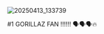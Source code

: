 ![20250413_133739](https://github.com/user-attachments/assets/0646ef0c-1075-4b9c-a356-bed099f7a414)
                    
  #1 GORILLAZ FAN !!!!!! 🗣️🗣️🗣️🔥


<!--
**deeperdream0/deeperdream0** is a ✨ _special_ ✨ repository because its `README.md` (this file) appears on your GitHub profile.

Here are some ideas to get you started:

- 🔭 I’m currently working on ...
- 🌱 I’m currently learning ...
- 👯 I’m looking to collaborate on ...
- 🤔 I’m looking for help with ...
- 💬 Ask me about ...
- 📫 How to reach me: ...
- 😄 Pronouns: ...
- ⚡ Fun fact: ...
-->
